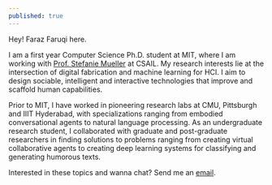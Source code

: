 ```yaml
---
published: true
---
```

Hey! Faraz Faruqi here. 

I am a first year Computer Science Ph.D. student at MIT, where I am working with [Prof. Stefanie Mueller](https://hcie.csail.mit.edu/) at CSAIL. My research interests lie at the intersection of digital fabrication and machine learning for HCI. I aim to design sociable, intelligent and interactive technologies that improve and scaffold human capabilities.

Prior to MIT, I have worked in pioneering research labs at CMU, Pittsburgh and IIIT Hyderabad, with specializations ranging from embodied conversational agents to natural language processing. As an undergraduate research student, I collaborated with graduate and post-graduate researchers in finding solutions to problems ranging from creating virtual collaborative agents to creating deep learning systems for classifying and generating humorous texts. 

Interested in these topics and wanna chat? Send me an [email](mailto:ffaruqi@mit.edu).
